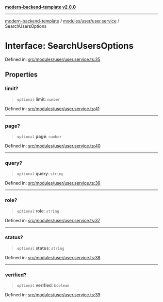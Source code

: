 [**modern-backend-template v2.0.0**](../../../../README.md)

***

[modern-backend-template](../../../../modules.md) / [modules/user/user.service](../README.md) / SearchUsersOptions

# Interface: SearchUsersOptions

Defined in: [src/modules/user/user.service.ts:35](https://github.com/maemreyo/saas-4cus-nodejs/blob/1a77de11cd6eaefe66c31c7f5de281673fc25ce5/src/modules/user/user.service.ts#L35)

## Properties

### limit?

> `optional` **limit**: `number`

Defined in: [src/modules/user/user.service.ts:41](https://github.com/maemreyo/saas-4cus-nodejs/blob/1a77de11cd6eaefe66c31c7f5de281673fc25ce5/src/modules/user/user.service.ts#L41)

***

### page?

> `optional` **page**: `number`

Defined in: [src/modules/user/user.service.ts:40](https://github.com/maemreyo/saas-4cus-nodejs/blob/1a77de11cd6eaefe66c31c7f5de281673fc25ce5/src/modules/user/user.service.ts#L40)

***

### query?

> `optional` **query**: `string`

Defined in: [src/modules/user/user.service.ts:36](https://github.com/maemreyo/saas-4cus-nodejs/blob/1a77de11cd6eaefe66c31c7f5de281673fc25ce5/src/modules/user/user.service.ts#L36)

***

### role?

> `optional` **role**: `string`

Defined in: [src/modules/user/user.service.ts:37](https://github.com/maemreyo/saas-4cus-nodejs/blob/1a77de11cd6eaefe66c31c7f5de281673fc25ce5/src/modules/user/user.service.ts#L37)

***

### status?

> `optional` **status**: `string`

Defined in: [src/modules/user/user.service.ts:38](https://github.com/maemreyo/saas-4cus-nodejs/blob/1a77de11cd6eaefe66c31c7f5de281673fc25ce5/src/modules/user/user.service.ts#L38)

***

### verified?

> `optional` **verified**: `boolean`

Defined in: [src/modules/user/user.service.ts:39](https://github.com/maemreyo/saas-4cus-nodejs/blob/1a77de11cd6eaefe66c31c7f5de281673fc25ce5/src/modules/user/user.service.ts#L39)
